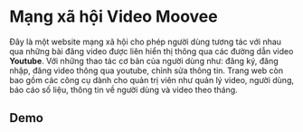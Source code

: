 # Mạng xã hội Video Moovee
Đây là một website mạng xã hội cho phép người dùng tương tác với nhau qua những bài đăng video được liên hiển thị thông qua các đường dẫn video **Youtube**. Với những thao tác cơ bản của người dùng như: đăng ký, đăng nhập, đăng video thông qua youtube, chỉnh sửa thông tin. Trang web còn bao gồm các công cụ dành cho quản trị viên như quản lý video, người dùng, báo cáo số liệu, thông tin về người dùng và video theo tháng.
## Demo
